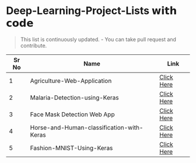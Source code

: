 # Deep-Learning-Project-Lists 𝘄𝗶𝘁𝗵 𝗰𝗼𝗱𝗲


> This list is continuously updated. - You can take pull request and contribute.


| Sr No | Name | Link |
|  ---         |    ---    |          ---       |
| 1| Agriculture-Web-Application |[Click Here](https://github.com/ervishuu/Agriculture-Web-Application)   |
| 2| Malaria-Detection-using-Keras  |[Click Here](https://github.com/ervishuu/Malaria-detection-using-deep-learning)   |
|3| Face Mask Detection Web App |[Click Here](https://github.com/ervishuu/Face-Mask-Detection-Web-App) |
|4 | Horse-and-Human-classification-with-Keras |[Click Here](https://github.com/ervishuu/Human-Or-Hourse-Classification)|
|5 | Fashion-MNIST-Using-Keras | [Click Here](https://github.com/ervishuu/Fashion-MNIST-Using-Keras)|
